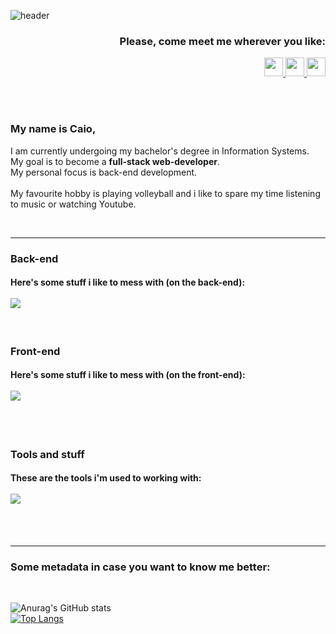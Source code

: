 ![header](https://capsule-render.vercel.app/api?type=waving&color=0:0c75e6,50:05c9f9,100:00ee6e&height=170&section=header&text=Hi!&desc=I%20guess%3F&fontSize=45&fontAlignY=35&fontColor=fff&descAlign=95&descSize=15&animation=fadeIn)
<h3 align="right">
   Please, come meet me wherever you like:
</h3>
<p align="right">
   <a href="https://www.linkedin.com/in/caio-de-almeida-araujo/">
   <img height="30" src="https://cdn.jsdelivr.net/gh/devicons/devicon/icons/linkedin/linkedin-original.svg"/>
   </a>
   <a href="https://www.instagram.com/caiomknh/">
   <img height="30" src="https://upload.wikimedia.org/wikipedia/commons/thumb/a/a5/Instagram_icon.png/480px-Instagram_icon.png"/>
   </a>
   <a href="https://wa.me/5588993552505">
   <img height="30" src="https://www.pngall.com/wp-content/uploads/13/Whatsapp-Logo-PNG-Image.png"/>
   </a>
</p>
<br>
<br>
<h3>
   My name is Caio,
</h3>
<p> 
   I am currently undergoing my bachelor's degree in Information Systems.<br>
   My goal is to become a <strong>full-stack web-developer</strong>.<br>
   My personal focus is back-end development.<br>
   <br> 
   My favourite hobby is playing volleyball and i like to spare my time listening to music or watching Youtube.
</p>
<br>
<hr>
<h3>Back-end</h3>
<h4> Here's some stuff i like to mess with (on the back-end):
   <br>
   <br>
   <img src="https://skillicons.dev/icons?i=ts,js,nodejs,express,sequelize,mysql,postgresql" />
</h4>
<br>
<h3>Front-end</h3>
<h4> Here's some stuff i like to mess with (on the front-end):
   <br>
   <br>
   <img src="https://skillicons.dev/icons?i=react,nextjs,html,tailwind,css" />
   <br>
   <br>
</h4>
<br>
<h3>Tools and stuff</h3>
<h4>These are the tools i'm used to working with:
   <br>
   <br>
   <img src="https://skillicons.dev/icons?i=vscode,figma,github,sass,stackoverflow" />
   <br>
   <br>
</h4>

<br>
<hr/>

<h3>Some metadata in case you want to know me better:</h3>
<br>

![Anurag's GitHub stats](https://github-readme-stats.vercel.app/api?username=caioalmeida12&show_icons=true&theme=vue-dark)
<br>
[![Top Langs](https://github-readme-stats.vercel.app/api/top-langs/?username=anuraghazra)](https://github.com/anuraghazra/github-readme-stats)
